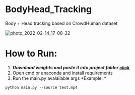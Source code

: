 # BodyHead_Tracking
Body + Head tracking based on CrowdHuman dataset 

![photo_2022-02-14_17-08-32](https://user-images.githubusercontent.com/78854637/153889962-651e7ae5-4206-4e44-ad71-cf313ddf1641.jpg)


# How to Run:

1. ***Download weights and paste it into project folder [click](https://drive.google.com/drive/folders/1IqZA6OJZs1tsCPKPZwsoUk3KpA0gO511?usp=sharing)***
2. Open cmd or anaconda and install requirements
3. Run the main.py avalailable args *Example: *

```console
python main.py --source test.mp4
```
